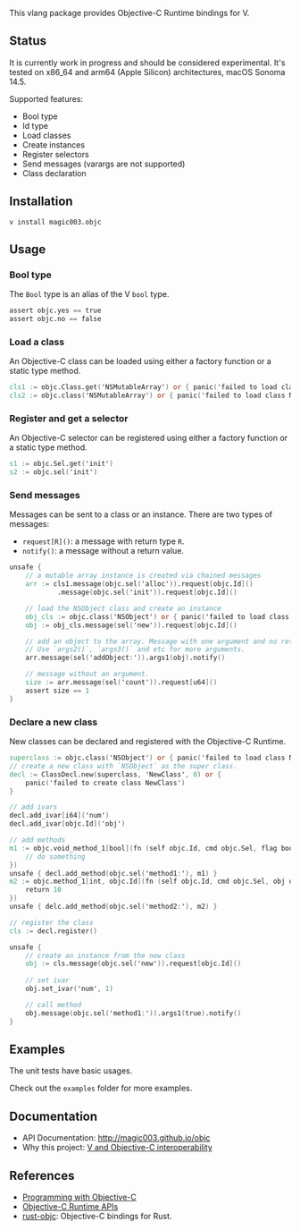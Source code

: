 This vlang package provides Objective-C Runtime bindings for V.

## Status
It is currently work in progress and should be considered experimental. It's tested on 
x86\_64 and arm64 (Apple Silicon) architectures, macOS Sonoma 14.5.

Supported features:
* Bool type
* Id type
* Load classes
* Create instances
* Register selectors
* Send messages (varargs are not supported)
* Class declaration

## Installation
```shell
v install magic003.objc
```

## Usage

### Bool type
The `Bool` type is an alias of the V `bool` type.

```v
assert objc.yes == true
assert objc.no == false
```

### Load a class
An Objective-C class can be loaded using either a factory function or a static type method.

```v
cls1 := objc.Class.get('NSMutableArray') or { panic('failed to load class NSMutableArray') }
cls2 := objc.class('NSMutableArray') or { panic('failed to load class NSMutableArray') }
```

### Register and get a selector
An Objective-C selector can be registered using either a factory function or a static type method.

```v
s1 := objc.Sel.get('init')
s2 := objc.sel('init')
```

### Send messages
Messages can be sent to a class or an instance. There are two types of messages:
* `request[R]()`: a message with return type `R`.
* `notify()`: a message without a return value.

```v
unsafe {
    // a mutable array instance is created via chained messages
    arr := cls1.message(objc.sel('alloc')).request[objc.Id]()
            .message(objc.sel('init')).request[objc.Id]()

    // load the NSObject class and create an instance
    obj_cls := objc.class('NSObject') or { panic('failed to load class NSObject') }
    obj := obj_cls.message(sel('new')).request[objc.Id]()

    // add an object to the array. Message with one argument and no return value. 
    // Use `args2()`, `args3()` and etc for more arguments.
    arr.message(sel('addObject:')).args1(obj).notify()

    // message without an argument.
    size := arr.message(sel('count')).request[u64]()
    assert size == 1
}
```

### Declare a new class
New classes can be declared and registered with the Objective-C Runtime.

```v
superclass := objc.class('NSObject') or { panic('failed to load class NSObject') }
// create a new class with `NSObject` as the super class.
decl := ClassDecl.new(superclass, 'NewClass', 0) or {
    panic('failed to create class NewClass')
}

// add ivars
decl.add_ivar[i64]('num')
decl.add_ivar[objc.Id]('obj')

// add methods
m1 := objc.void_method_1[bool](fn (self objc.Id, cmd objc.Sel, flag bool) {
    // do something
})
unsafe { decl.add_method(objc.sel('method1:'), m1) }
m2 := objc.method_1[int, objc.Id](fn (self objc.Id, cmd objc.Sel, obj objc.Id) int {
    return 10
})
unsafe { delc.add_method(objc.sel('method2:'), m2) }

// register the class
cls := decl.register()

unsafe {
    // create an instance from the new class
    obj := cls.message(objc.sel('new')).request[objc.Id]()
    
    // set ivar
    obj.set_ivar('num', 1)

    // call method
    obj.message(objc.sel('method1:')).args1(true).notify()
}
```

## Examples

The unit tests have basic usages.

Check out the `examples` folder for more examples. 

## Documentation

* API Documentation: http://magic003.github.io/objc
* Why this project: [V and Objective-C interoperability](https://open.substack.com/pub/insideout101/p/v-and-objective-c-interoperability?r=2rxz0s&utm_campaign=post&utm_medium=web)

## References

* [Programming with Objective-C](https://developer.apple.com/library/archive/documentation/Cocoa/Conceptual/ProgrammingWithObjectiveC) 
* [Objective-C Runtime APIs](https://developer.apple.com/documentation/objectivec?language=objc)
* [rust-objc](https://github.com/SSheldon/rust-objc): Objective-C bindings for Rust.
